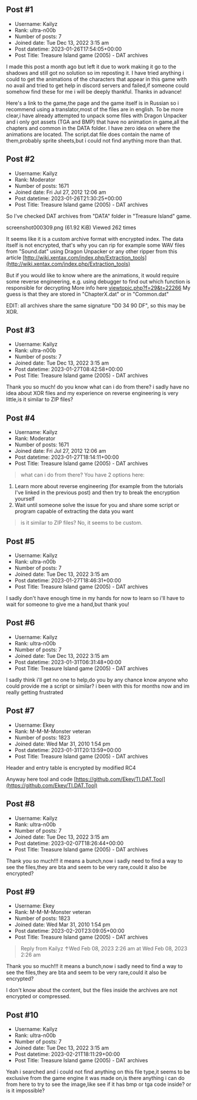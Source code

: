 ## Post #1
- Username: Kailyz
- Rank: ultra-n00b
- Number of posts: 7
- Joined date: Tue Dec 13, 2022 3:15 am
- Post datetime: 2023-01-26T17:54:05+00:00
- Post Title: Treasure Island game (2005) - DAT archives

I made this post a month ago but left it due to work making it go to the shadows and still got no solution so im reposting it. 
I have tried anything i could to get the animations of the characters that appear in this game with no avail and tried to get help in discord servers and failed,if someone could somehow find these for me i will be deeply thankful. Thanks in advance!

Here's a link to the game,the page and the game itself is in Russian so i recommend using a translator,most of the files are in english. <link removed by moderator>
To be more clear,i have already attempted to unpack some files with Dragon Unpacker and i only got assets (TGA and BMP) that have no animation in game,all the chapters and common in the DATA folder. I have zero idea on where the animations are located. The script.dat file does contain the name of them,probably sprite sheets,but i could not find anything more than that.
## Post #2
- Username: Kailyz
- Rank: Moderator
- Number of posts: 1671
- Joined date: Fri Jul 27, 2012 12:06 am
- Post datetime: 2023-01-26T21:30:25+00:00
- Post Title: Treasure Island game (2005) - DAT archives

So I've checked DAT archives from "DATA"  folder in "Treasure Island" game.



screenshot000309.png (61.92 KiB) Viewed 262 times



It seems like it is a custom archive format with encrypted index.
The data itself is not encrypted, that's why you can rip for example some WAV files from "Sound.dat"
using Dragon Unpacker or any other ripper from this article [http://wiki.xentax.com/index.php/Extraction_tools](http://wiki.xentax.com/index.php/Extraction_tools)


But if you would like to know where are the animations, it would require some reverse engineering,
e.g. using debugger to find out which function is responsible for decrypting
More info here [viewtopic.php?f=29&t=22266](https://forum.xentax.com/viewtopic.php?f=29&t=22266)
My guess is that they are stored in "ChapterX.dat" or in "Common.dat" 


EDIT: all archives share the same signature "D0 34 90 DF", so this may be XOR.
## Post #3
- Username: Kailyz
- Rank: ultra-n00b
- Number of posts: 7
- Joined date: Tue Dec 13, 2022 3:15 am
- Post datetime: 2023-01-27T08:42:58+00:00
- Post Title: Treasure Island game (2005) - DAT archives

Thank you so much! do you know what can i do from there? i sadly have no idea about XOR files and my experience on reverse engineering is very little,is it similar to ZIP files?
## Post #4
- Username: Kailyz
- Rank: Moderator
- Number of posts: 1671
- Joined date: Fri Jul 27, 2012 12:06 am
- Post datetime: 2023-01-27T18:14:11+00:00
- Post Title: Treasure Island game (2005) - DAT archives

> what can i do from there?
You have 2 options here:
1. Learn more about reverse engineering (for example from the tutorials I've linked in the previous post)
and then try to break the encryption yourself
2. Wait until someone solve the issue for you and share some script or program capable of extracting the data you want

> is it similar to ZIP files?
No, it seems to be custom.
## Post #5
- Username: Kailyz
- Rank: ultra-n00b
- Number of posts: 7
- Joined date: Tue Dec 13, 2022 3:15 am
- Post datetime: 2023-01-27T18:46:31+00:00
- Post Title: Treasure Island game (2005) - DAT archives

I sadly don't have enough time in my hands for now to learn so i'll have to wait for someone to give me a hand,but thank you!
## Post #6
- Username: Kailyz
- Rank: ultra-n00b
- Number of posts: 7
- Joined date: Tue Dec 13, 2022 3:15 am
- Post datetime: 2023-01-31T06:31:48+00:00
- Post Title: Treasure Island game (2005) - DAT archives

I sadly think i'll get no one to help,do you by any chance know anyone who could provide me a script or similar? i been with this for months now and im really getting frustrated
## Post #7
- Username: Ekey
- Rank: M-M-M-Monster veteran
- Number of posts: 1823
- Joined date: Wed Mar 31, 2010 1:54 pm
- Post datetime: 2023-01-31T20:13:59+00:00
- Post Title: Treasure Island game (2005) - DAT archives

Header and entry table is encrypted by modified RC4 

Anyway here tool and code
[https://github.com/Ekey/TI.DAT.Tool](https://github.com/Ekey/TI.DAT.Tool)
## Post #8
- Username: Kailyz
- Rank: ultra-n00b
- Number of posts: 7
- Joined date: Tue Dec 13, 2022 3:15 am
- Post datetime: 2023-02-07T18:26:44+00:00
- Post Title: Treasure Island game (2005) - DAT archives

Thank you so much!!! it means a bunch,now i sadly need to find a way to see the files,they are bta and seem to be very rare,could it also be encrypted?
## Post #9
- Username: Ekey
- Rank: M-M-M-Monster veteran
- Number of posts: 1823
- Joined date: Wed Mar 31, 2010 1:54 pm
- Post datetime: 2023-02-20T23:09:05+00:00
- Post Title: Treasure Island game (2005) - DAT archives

> Reply from Kailyz ↑Wed Feb 08, 2023 2:26 am at Wed Feb 08, 2023 2:26 am
>
> 
Thank you so much!!! it means a bunch,now i sadly need to find a way to see the files,they are bta and seem to be very rare,could it also be encrypted?

I don't know about the content, but the files inside the archives are not encrypted or compressed.
## Post #10
- Username: Kailyz
- Rank: ultra-n00b
- Number of posts: 7
- Joined date: Tue Dec 13, 2022 3:15 am
- Post datetime: 2023-02-21T18:11:29+00:00
- Post Title: Treasure Island game (2005) - DAT archives

Yeah i searched and i could not find anything on this file type,it seems to be exclusive from the game engine it was made on,is there anything i can do from here to try to see the image,like see if it has bmp or tga code inside? or is it impossible?
